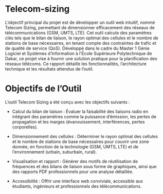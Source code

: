 # Telecom-sizing

L’objectif principal du projet est de développer un outil web intuitif, nommé Telecom Sizing, permettant de dimensionner efficacement des réseaux de télécommunications (GSM, UMTS, LTE). Cet outil calcule des paramètres clés tels que le bilan de liaison, le rayon optimal des cellules et le nombre de stations de base nécessaires, en tenant compte des contraintes de trafic et de qualité de service (QoS). Développé dans le cadre du Master 1 Génie Logiciel et Systèmes d’Information à l’École Supérieure Polytechnique de Dakar, ce projet vise à fournir une solution pratique pour la planification des réseaux télécoms. Ce rapport détaille les fonctionnalités, l’architecture technique et les résultats attendus de l’outil.
# Objectifs de l’Outil
L’outil Telecom Sizing a été conçu avec les objectifs suivants :

- Calcul du bilan de liaison : Évaluer la faisabilité des liaisons radio en intégrant des paramètres comme la puissance d’émission, les pertes de propagation et les marges (évanouissement, interférences, pertes corporelles).

- Dimensionnement des cellules : Déterminer le rayon optimal des cellules et le nombre de stations de base nécessaires pour couvrir une zone donnée, en fonction de la technologie (GSM, UMTS, LTE) et de l’environnement (urbain, suburbain, rural).

- Visualisation et rapport : Générer des motifs de réutilisation de fréquences et des bilans de liaison sous forme de graphiques, ainsi que des rapports PDF professionnels pour une analyse détaillée.

- Accessibilité : Offrir une interface web conviviale, accessible aux étudiants, ingénieurs et professionnels des télécommunications.
